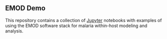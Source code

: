 ## EMOD Demo

This repository contains a collection of [Jupyter](http://jupyter.org/) notebooks with examples of using the EMOD software stack for malaria within-host modeling and analysis.
